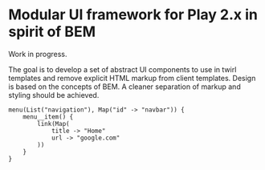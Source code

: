 # Modular UI framework for Play 2.x in spirit of BEM

Work in progress.

The goal is to develop a set of abstract UI components to use in twirl templates and
remove explicit HTML markup from client templates. Design is based on the concepts of BEM.
A cleaner separation of markup and styling should be achieved.

```
menu(List("navigation"), Map("id" -> "navbar")) {
    menu__item() {
        link(Map(
            title -> "Home"
            url -> "google.com"
        ))
    }
}
```
